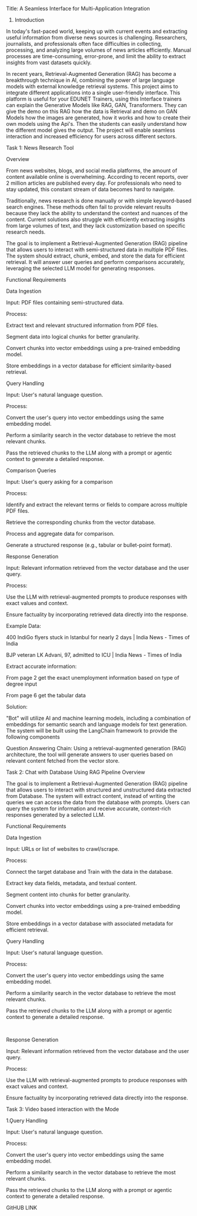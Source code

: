 Title: A Seamless Interface for Multi-Application Integration 

  

1. Introduction 

  

In today's fast-paced world, keeping up with current events and extracting useful information from diverse news sources is challenging. Researchers, journalists, and professionals often face difficulties in collecting, processing, and analyzing large volumes of news articles efficiently. Manual processes are time-consuming, error-prone, and limit the ability to extract insights from vast datasets quickly. 

In recent years, Retrieval-Augmented Generation (RAG) has become a breakthrough technique in AI, combining the power of large language models with external knowledge retrieval systems. This project aims to integrate different applications into a single user-friendly interface. This platform is useful for your EDUNET Trainers, using this Interface trainers can explain the Generative Models like RAG, GAN, Transformers. They can give the demo on this RAG how the data is Retrieval and demo on GAN Models how the images are generated, how it works and how to create their own models using the Api's. Then the students can easily understand how the different model gives the output. The project will enable seamless interaction and increased efficiency for users across different sectors. 

 

 

Task 1: News Research Tool 

Overview 

From news websites, blogs, and social media platforms, the amount of content available online is overwhelming. According to recent reports, over 2 million articles are published every day. For professionals who need to stay updated, this constant stream of data becomes hard to navigate. 

Traditionally, news research is done manually or with simple keyword-based search engines. These methods often fail to provide relevant results because they lack the ability to understand the context and nuances of the content. Current solutions also struggle with efficiently extracting insights from large volumes of text, and they lack customization based on specific research needs. 

The goal is to implement a Retrieval-Augmented Generation (RAG) pipeline that allows users to interact with semi-structured data in multiple PDF files. The system should extract, chunk, embed, and store the data for efficient retrieval. It will answer user queries and perform comparisons accurately, leveraging the selected LLM model for generating responses. 

 Functional Requirements 

 

Data Ingestion 

Input: PDF files containing semi-structured data. 

Process: 

Extract text and relevant structured information from PDF files. 

Segment data into logical chunks for better granularity. 

Convert chunks into vector embeddings using a pre-trained embedding model. 

Store embeddings in a vector database for efficient similarity-based retrieval. 

 

Ǫuery Handling 

 

Input: User's natural language question. 

Process: 

Convert the user's query into vector embeddings using the same embedding model. 

Perform a similarity search in the vector database to retrieve the most relevant chunks. 

Pass the retrieved chunks to the LLM along with a prompt or agentic context to generate a detailed response. 

 

Comparison Ǫueries 

 

Input: User's query asking for a comparison 

Process: 

Identify and extract the relevant terms or fields to compare across multiple PDF files. 

Retrieve the corresponding chunks from the vector database. 

Process and aggregate data for comparison. 

Generate a structured response (e.g., tabular or bullet-point format). 

 

Response Generation 

 

Input: Relevant information retrieved from the vector database and the user query. 

 

Process: 

Use the LLM with retrieval-augmented prompts to produce responses with exact values and context. 

Ensure factuality by incorporating retrieved data directly into the response. 

 

Example Data: 

 

400 IndiGo flyers stuck in Istanbul for nearly 2 days | India News - Times of India 

BJP veteran LK Advani, 97, admitted to ICU | India News - Times of India 

 

Extract accurate information: 

 

From page 2 get the exact unemployment information based on type of degree input 

From page 6 get the tabular data 

 

Solution: 

 

 "Bot" will utilize AI and machine learning models, including a combination of embeddings for semantic search and language models for text generation. The system will be built using the LangChain framework to provide the following components 

Question Answering Chain: Using a retrieval-augmented generation (RAG) architecture, the tool will generate answers to user queries based on relevant content fetched from the vector store. 

 

 Task 2: Chat with Database Using RAG Pipeline Overview 

The goal is to implement a Retrieval-Augmented Generation (RAG) pipeline that allows users to interact with structured and unstructured data extracted from Database. The system will extract content, instead of writing the queries we can access the data from the database with prompts. Users can query the system for information and receive accurate, context-rich responses generated by a selected LLM. 

 

Functional Requirements 

Data Ingestion 

Input: URLs or list of websites to crawl/scrape. 

Process: 

Connect the target database and Train with the data in the database. 

Extract key data fields, metadata, and textual content. 

Segment content into chunks for better granularity. 

Convert chunks into vector embeddings using a pre-trained embedding model. 

Store embeddings in a vector database with associated metadata for efficient retrieval. 

Ǫuery Handling 

Input: User's natural language question. 

Process: 

Convert the user's query into vector embeddings using the same embedding model. 

Perform a similarity search in the vector database to retrieve the most relevant chunks. 

Pass the retrieved chunks to the LLM along with a prompt or agentic context to generate a detailed response. 

​ 

Response Generation 

Input: Relevant information retrieved from the vector database and the user query. 

Process: 

Use the LLM with retrieval-augmented prompts to produce responses with exact values and context. 

Ensure factuality by incorporating retrieved data directly into the response. 

 

 

Task 3: Video based interaction with the Mode 

 

1.Ǫuery Handling 

Input: User's natural language question. 

Process: 

Convert the user's query into vector embeddings using the same embedding model. 

Perform a similarity search in the vector database to retrieve the most relevant chunks. 

Pass the retrieved chunks to the LLM along with a prompt or agentic context to generate a detailed response.  

GitHUB LINK 
